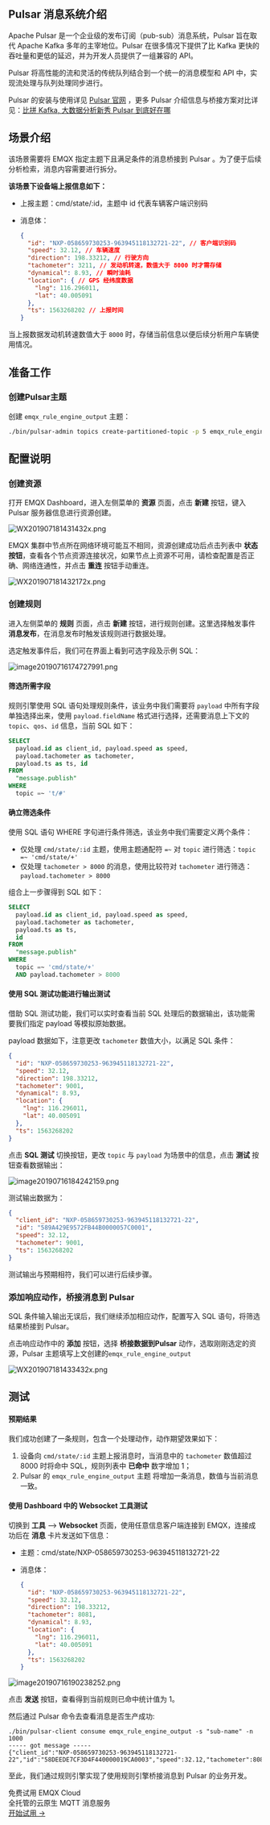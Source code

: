 ## Pulsar 消息系统介绍

Apache Pulsar 是一个企业级的发布订阅（pub-sub）消息系统，Pulsar 旨在取代 Apache Kafka 多年的主宰地位。Pulsar 在很多情况下提供了比 Kafka 更快的吞吐量和更低的延迟，并为开发人员提供了一组兼容的 API。

Pulsar 将高性能的流和灵活的传统队列结合到一个统一的消息模型和 API 中，实现流处理与队列处理同步进行。

Pulsar 的安装与使用详见 [Pulsar 官网](https://pulsar.apache.org/) ，更多 Pulsar 介绍信息与桥接方案对比详见：[比拼 Kafka, 大数据分析新秀 Pulsar 到底好在哪](https://www.infoq.cn/article/1UaxFKWUhUKTY1t_5gPq)

## 场景介绍

该场景需要将 EMQX 指定主题下且满足条件的消息桥接到 Pulsar 。为了便于后续分析检索，消息内容需要进行拆分。

**该场景下设备端上报信息如下：**

- 上报主题：cmd/state/:id，主题中 id 代表车辆客户端识别码

- 消息体：

  ```json
  {
    "id": "NXP-058659730253-963945118132721-22", // 客户端识别码
    "speed": 32.12, // 车辆速度
    "direction": 198.33212, // 行驶方向
    "tachometer": 3211, // 发动机转速，数值大于 8000 时才需存储
    "dynamical": 8.93, // 瞬时油耗
    "location": { // GPS 经纬度数据
      "lng": 116.296011,
      "lat": 40.005091
    },
    "ts": 1563268202 // 上报时间
  }
  ```

当上报数据发动机转速数值大于 `8000` 时，存储当前信息以便后续分析用户车辆使用情况。

## 准备工作

### 创建Pulsar主题

创建 `emqx_rule_engine_output` 主题：

```bash
./bin/pulsar-admin topics create-partitioned-topic -p 5 emqx_rule_engine_output
```

## 配置说明

### 创建资源

打开 EMQX Dashboard，进入左侧菜单的 **资源** 页面，点击 **新建** 按钮，键入 Pulsar 服务器信息进行资源创建。

![WX201907181431432x.png](https://static.emqx.net/images/8142d07b9a280b165e419b86853cb87c.png)


EMQX 集群中节点所在网络环境可能互不相同，资源创建成功后点击列表中 **状态按钮**，查看各个节点资源连接状况，如果节点上资源不可用，请检查配置是否正确、网络连通性，并点击 **重连** 按钮手动重连。


![WX201907181432172x.png](https://static.emqx.net/images/0c6716fe98fc6edf3afc9acb69f34744.png)


### 创建规则

进入左侧菜单的 **规则** 页面，点击 **新建** 按钮，进行规则创建。这里选择触发事件 **消息发布**，在消息发布时触发该规则进行数据处理。

选定触发事件后，我们可在界面上看到可选字段及示例 SQL：

![image20190716174727991.png](https://static.emqx.net/images/12c90b41c8648f1ad459baae912967a2.png)



#### 筛选所需字段

规则引擎使用 SQL 语句处理规则条件，该业务中我们需要将 `payload` 中所有字段单独选择出来，使用 `payload.fieldName` 格式进行选择，还需要消息上下文的 `topic`、`qos`、`id` 信息，当前 SQL 如下：

```sql
SELECT
  payload.id as client_id, payload.speed as speed, 
  payload.tachometer as tachometer,
  payload.ts as ts, id
FROM
  "message.publish"
WHERE
  topic =~ 't/#'
```



#### 确立筛选条件

使用 SQL 语句 WHERE 字句进行条件筛选，该业务中我们需要定义两个条件：

- 仅处理 `cmd/state/:id` 主题，使用主题通配符 `=~` 对 `topic` 进行筛选：`topic =~ 'cmd/state/+'`
- 仅处理 `tachometer > 8000` 的消息，使用比较符对 `tachometer` 进行筛选：`payload.tachometer > 8000`

组合上一步骤得到 SQL 如下：

```sql
SELECT
  payload.id as client_id, payload.speed as speed, 
  payload.tachometer as tachometer,
  payload.ts as ts,
  id
FROM
  "message.publish"
WHERE
  topic =~ 'cmd/state/+'
  AND payload.tachometer > 8000
```



#### 使用 SQL 测试功能进行输出测试

借助 SQL 测试功能，我们可以实时查看当前 SQL 处理后的数据输出，该功能需要我们指定 payload 等模拟原始数据。

payload 数据如下，注意更改 `tachometer` 数值大小，以满足 SQL 条件：

```json
{
  "id": "NXP-058659730253-963945118132721-22",
  "speed": 32.12,
  "direction": 198.33212,
  "tachometer": 9001,
  "dynamical": 8.93,
  "location": {
    "lng": 116.296011,
    "lat": 40.005091
  },
  "ts": 1563268202
}
```



点击 **SQL 测试** 切换按钮，更改 `topic` 与 `payload` 为场景中的信息，点击 **测试** 按钮查看数据输出：

![image20190716184242159.png](https://static.emqx.net/images/1de031784a9bbb8da4baf7834e488ad5.png)


测试输出数据为：

```json
{
  "client_id": "NXP-058659730253-963945118132721-22",
  "id": "589A429E9572FB44B0000057C0001",
  "speed": 32.12,
  "tachometer": 9001,
  "ts": 1563268202
}
```



测试输出与预期相符，我们可以进行后续步骤。



### 添加响应动作，桥接消息到 Pulsar

SQL 条件输入输出无误后，我们继续添加相应动作，配置写入 SQL 语句，将筛选结果桥接到 Pulsar。

点击响应动作中的 **添加** 按钮，选择 **桥接数据到Pulsar** 动作，选取刚刚选定的资源，Pulsar 主题填写上文创建的`emqx_rule_engine_output`

![WX201907181433432x.png](https://static.emqx.net/images/a621dc2bd38c9de77cccab730f2081b4.png)



## 测试

#### 预期结果

我们成功创建了一条规则，包含一个处理动作，动作期望效果如下：

1. 设备向 `cmd/state/:id` 主题上报消息时，当消息中的 `tachometer` 数值超过 8000 时将命中 SQL，规则列表中 **已命中** 数字增加 1；
2. Pulsar 的 `emqx_rule_engine_output` 主题 将增加一条消息，数值与当前消息一致。

#### 使用 Dashboard 中的 Websocket 工具测试

切换到 **工具** --> **Websocket** 页面，使用任意信息客户端连接到 EMQX，连接成功后在 **消息** 卡片发送如下信息：

- 主题：cmd/state/NXP-058659730253-963945118132721-22

- 消息体：

  ```json
  {
    "id": "NXP-058659730253-963945118132721-22",
    "speed": 32.12,
    "direction": 198.33212,
    "tachometer": 8081,
    "dynamical": 8.93,
    "location": {
      "lng": 116.296011,
      "lat": 40.005091
    },
    "ts": 1563268202
  }
  ```


![image20190716190238252.png](https://static.emqx.net/images/8c7ad5216d93fe1fdae6731a61bf3f94.png)



点击 **发送** 按钮，查看得到当前规则已命中统计值为 1。

然后通过 Pulsar 命令去查看消息是否生产成功:

```
./bin/pulsar-client consume emqx_rule_engine_output -s "sub-name" -n 1000
----- got message -----
{"client_id":"NXP-058659730253-963945118132721-22","id":"58DEEDE7CF3D4F440000019CA0003","speed":32.12,"tachometer":8081,"ts":1563268202}
```

至此，我们通过规则引擎实现了使用规则引擎桥接消息到 Pulsar 的业务开发。


<section class="promotion">
    <div>
        免费试用 EMQX Cloud
        <div class="is-size-14 is-text-normal has-text-weight-normal">全托管的云原生 MQTT 消息服务</div>
    </div>
    <a href="https://www.emqx.com/zh/signup?continue=https://cloud.emqx.com/console/deployments/0?oper=new" class="button is-gradient px-5">开始试用 →</a>
</section>
